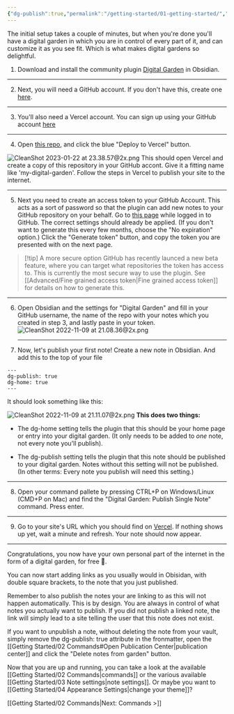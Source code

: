 ```yaml
---
{"dg-publish":true,"permalink":"/getting-started/01-getting-started/","created":"2022-11-09T21:00:34.961+01:00","updated":"2023-01-22T23:44:09.985+01:00"}
---
```


The initial setup takes a couple of minutes, but when you're done you'll have a digital garden in which you are in control of every part of it, and can customize it as you see fit. Which is what makes digital gardens so delightful.

1. Download and install the community plugin [Digital Garden](obsidian://show-plugin?id=digitalgarden) in Obsidian.

--- 

2. Next, you will need a GitHub account. If you don't have this, create one [here](https://github.com/signup).

---

3. You'll also need a Vercel account. You can sign up using your GitHub account [here](https://vercel.com/signup)

---

4. Open [this repo](https://github.com/oleeskild/digitalgarden), and click the blue "Deploy to Vercel" button. 

![CleanShot 2023-01-22 at 23.38.57@2x.png](/img/user/img/CleanShot%202023-01-22%20at%2023.38.57@2x.png)
   This should open Vercel and create a copy of this repository in your GitHub accont. Give it a fitting name like 'my-digital-garden'. Follow the steps in Vercel to publish your site to the internet.
 
   --- 
   
5. Next you need to create an access token to your GitHub Account. This acts as a sort of password so that the plugin can add new notes to your GitHub repository on your behalf. Go to [this page](https://github.com/settings/tokens/new?scopes=repo) while logged in to GitHub. The correct settings should already be applied. (If you don't want to generate this every few months, choose the "No expiration" option.) Click the "Generate token" button, and copy the token you are presented with on the next page. 

> [!tip] A more secure option
> GitHub has recently launced a new beta feature, where you can target what repositories the token has access to. This is currently the most secure way to use the plugin. See [[Advanced/Fine grained access token\|Fine grained access token]] for details on how to generate this.


---

6. Open Obsidian and the settings for "Digital Garden" and fill in your GitHub username, the name of the repo with your notes which you created in step 3, and lastly paste in your token. 
   ![CleanShot 2022-11-09 at 21.08.36@2x.png](/img/user/img/CleanShot%202022-11-09%20at%2021.08.36@2x.png)
   
   ---
   
7. Now, let's publish your first note! Create a new note in Obsidian. And add this to the top of your file

```
---
dg-publish: true
dg-home: true
---
```

It should look something like this:

![CleanShot 2022-11-09 at 21.11.07@2x.png](/img/user/img/CleanShot%202022-11-09%20at%2021.11.07@2x.png)
**This does two things:**

* The dg-home setting tells the plugin that this should be your home page or entry into your digital garden. (It only needs to be added to _one_ note, not every note you'll publish).

* The dg-publish setting tells the plugin that this note should be published to your digital garden. Notes without this setting will not be published. (In other terms: Every note you publish will need this setting.)

--- 

8. Open your command pallete by pressing CTRL+P on Windows/Linux (CMD+P on Mac) and find the "Digital Garden: Publish Single Note" command. Press enter.

---

9. Go to your site's URL which you should find on [Vercel](https://vercel.com/dashboard). If nothing shows up yet, wait a minute and refresh. Your note should now appear.

---

Congratulations, you now have your own personal part of the internet in the form of a digital garden, for free 🎉.

You can now start adding links as you usually would in Obisidan, with double square brackets, to the note that you just published. 

Remember to also publish the notes your are linking to as this will not happen automatically. This is by design. You are always in control of what notes you actually want to publish. If you did not publish a linked note, the link will simply lead to a site telling the user that this note does not exist. 

If you want to unpublish a note, without deleting the note from your vault, simply remove the dg-publish: true attribute in the fronmatter, open the [[Getting Started/02 Commands#Open Publication Center\|publication center]] and click the "Delete notes from garden" button. 

Now that you are up and running, you can take a look at the available [[Getting Started/02 Commands\|commands]] or the various available [[Getting Started/03 Note settings\|note settings]]. Or maybe you want to [[Getting Started/04 Appearance Settings\|change your theme]]?

[[Getting Started/02 Commands\|Next: Commands >]]
